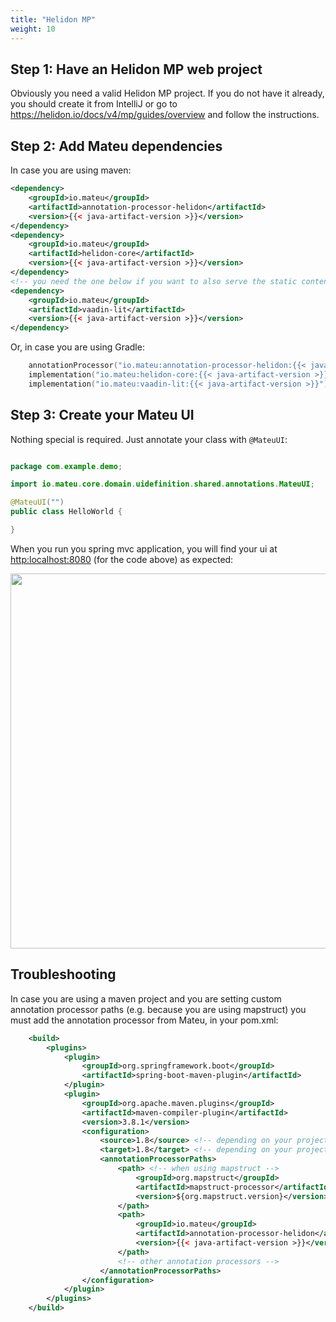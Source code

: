 ```yaml
---
title: "Helidon MP"
weight: 10
---
```


## Step 1: Have an Helidon MP web project

Obviously you need a valid Helidon MP project. If you do not have it already, you should create it from IntelliJ or go to https://helidon.io/docs/v4/mp/guides/overview and follow the instructions.

## Step 2: Add Mateu dependencies

In case you are using maven:

```xml
<dependency>
    <groupId>io.mateu</groupId>
    <artifactId>annotation-processor-helidon</artifactId>
    <version>{{< java-artifact-version >}}</version>
</dependency>
<dependency>
    <groupId>io.mateu</groupId>
    <artifactId>helidon-core</artifactId>
    <version>{{< java-artifact-version >}}</version>
</dependency>
<!-- you need the one below if you want to also serve the static content -->
<dependency>
    <groupId>io.mateu</groupId>
    <artifactId>vaadin-lit</artifactId>
    <version>{{< java-artifact-version >}}</version>
</dependency>
```

Or, in case you are using Gradle:

```kotlin
    annotationProcessor("io.mateu:annotation-processor-helidon:{{< java-artifact-version >}}")
    implementation("io.mateu:helidon-core:{{< java-artifact-version >}}")
    implementation("io.mateu:vaadin-lit:{{< java-artifact-version >}}")
```



## Step 3: Create your Mateu UI

Nothing special is required. Just annotate your class with `@MateuUI`:

```java

package com.example.demo;

import io.mateu.core.domain.uidefinition.shared.annotations.MateuUI;

@MateuUI("")
public class HelloWorld {

}

```

When you run you spring mvc application, you will find your ui at [http:localhost:8080](http:localhost:8080) (for the code above) as expected:


<p align="center"><img src="../../../images/helloworld.png?raw=true" width="600"/></p>

## Troubleshooting

In case you are using a maven project and you are setting custom annotation processor paths (e.g. because you are using mapstruct) you must add the annotation processor from Mateu, in your pom.xml:

```xml
    <build>
        <plugins>
            <plugin>
                <groupId>org.springframework.boot</groupId>
                <artifactId>spring-boot-maven-plugin</artifactId>
            </plugin>
            <plugin>
                <groupId>org.apache.maven.plugins</groupId>
                <artifactId>maven-compiler-plugin</artifactId>
                <version>3.8.1</version>
                <configuration>
                    <source>1.8</source> <!-- depending on your project -->
                    <target>1.8</target> <!-- depending on your project -->
                    <annotationProcessorPaths>
                        <path> <!-- when using mapstruct -->
                            <groupId>org.mapstruct</groupId>
                            <artifactId>mapstruct-processor</artifactId>
                            <version>${org.mapstruct.version}</version>
                        </path>
                        <path>
                            <groupId>io.mateu</groupId>
                            <artifactId>annotation-processor-helidon</artifactId>
                            <version>{{< java-artifact-version >}}</version>
                        </path>
                        <!-- other annotation processors -->
                    </annotationProcessorPaths>
                </configuration>
            </plugin>
        </plugins>
    </build>
```

